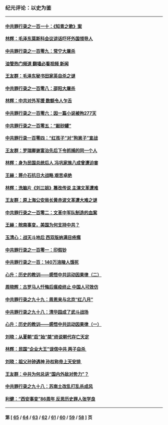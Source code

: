 ### 纪元评论：以史为鉴
---
#### [中共罪行录之一百一十：《知青之歌》案](../../pages/nsc1028/n13920732.md?02060330) 
#### [林辉：毛泽东莫斯科会议讲话吓坏外国领导人](../../pages/nsc1028/n13917931.md?02060330) 
#### [中共罪行录之一百零九：常宁大屠杀](../../pages/nsc1028/n13917366.md?02060330) 
#### [油管热门频道 翻墙必看视频 新闻](ok?02060330)
#### [王友群：毛泽东秘书田家英自杀之谜](../../pages/nsc1028/n13916918.md?02060330) 
#### [中共罪行录之一百零八：邵阳大屠杀](../../pages/nsc1028/n13916622.md?02060330) 
#### [林辉：中共对外军援 数额令人乍舌](../../pages/nsc1028/n13914615.md?02060330) 
#### [中共罪行录之一百零六：因一篇小说被拘277天](../../pages/nsc1028/n13913548.md?02060330) 
#### [中共罪行录之一百零五：“敲砂罐”](../../pages/nsc1028/n13912910.md?02060330) 
#### [中共罪行录一百零四：“红孩子”对“狗崽子”宣战](../../pages/nsc1028/n13908811.md?02060330) 
#### [王友群：罗瑞卿谢富治先后下令抓捕的同一个人](../../pages/nsc1028/n13907857.md?02060330) 
#### [林辉：身为民国总统后人 冯巩家族八成曾遭迫害](../../pages/nsc1028/n13907756.md?02060330) 
#### [王赫：蒋介石抗日大战略 艰苦卓绝](../../pages/nsc1028/n13904249.md?02060330) 
#### [林辉：洗脑片《刘三姐》篡改传说 主演文革遭难](../../pages/nsc1028/n13899238.md?02060330) 
#### [王友群：原上海公安局长黄赤波文革遭大难之谜](../../pages/nsc1028/n13898139.md?02060330) 
#### [中共罪行录之一百零二：文革中军队制造的血案](../../pages/nsc1028/n13897782.md?02060330) 
#### [王赫：皖南事变，美国为何支持中共？](../../pages/nsc1028/n13897035.md?02060330) 
#### [玉清心：战天斗地后 西双版纳满目疮痍](../../pages/nsc1028/n13895566.md?02060330) 
#### [中共罪行录之一百零一：印假钞](../../pages/nsc1028/n13896066.md?02060330) 
#### [中共罪行录之一百：140万涪陵人饿死](../../pages/nsc1028/n13892716.md?02060330) 
#### [心升：历史的教训——感悟中共运动因果律（二）](../../pages/nsc1028/n13892402.md?02060330) 
#### [周晓辉：古罗马人忏悔后瘟疫终止 中国人可效仿](../../pages/nsc1028/n13891767.md?02060330) 
#### [中共罪行录之九十九：周恩来与北京“红八月”](../../pages/nsc1028/n13892095.md?02060330) 
#### [中共罪行录之九十八：清华园成了武斗战场](../../pages/nsc1028/n13891003.md?02060330) 
#### [心升：历史的教训——感悟中共运动因果律（一）](../../pages/nsc1028/n13890731.md?02060330) 
#### [刘晓：从夏朝“启”始“桀”终说朝代存亡天定](../../pages/nsc1028/n13874028.md?02060330) 
#### [林辉：民国“企业大王”误信中共  两子自杀 ](../../pages/nsc1028/n13886313.md?02060330) 
#### [刘晓：祖父孙钟遇神 孙权称帝上天安排 ](../../pages/nsc1028/n13882761.md?02060330) 
#### [王友群：中共为何总讲“国内外敌对势力”？](../../pages/nsc1028/n13881858.md?02060330) 
#### [中共罪行录之九十八：苏南土改乱打乱杀成风](../../pages/nsc1028/n13881845.md?02060330) 
#### [利健：“西安事变”86周年 反思历史罪人张学良](../../pages/nsc1028/n13882019.md?02060330) 

---
#### 第 [ [65](./65.md?02060330) / [64](./64.md?02060330) / [63](./63.md?02060330) / [62](./62.md?02060330) / [61](./61.md?02060330) / [60](./60.md?02060330) / [59](./59.md?02060330) / [58](./58.md?02060330) ] 页

